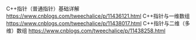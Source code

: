 C++指针（普通指针）基础详解
https://www.cnblogs.com/tweechalice/p/11436121.html
C++指针与一维数组
https://www.cnblogs.com/tweechalice/p/11438017.html
C++指针与二维（多维）数组
https://www.cnblogs.com/tweechalice/p/11438258.html